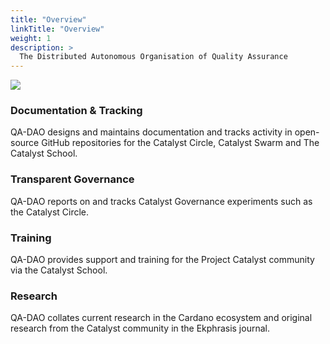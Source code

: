 ```yaml
---
title: "Overview"
linkTitle: "Overview"
weight: 1
description: >
  The Distributed Autonomous Organisation of Quality Assurance
---
```

![](https://avatars.githubusercontent.com/u/81937503?s=200&v=4)
### Documentation & Tracking
QA-DAO designs and maintains documentation and tracks activity in open-source GitHub repositories for the Catalyst Circle, Catalyst Swarm and The Catalyst School.

### Transparent Governance
QA-DAO reports on and tracks Catalyst Governance experiments such as the Catalyst Circle.

### Training
QA-DAO provides support and training for the Project Catalyst community via the Catalyst School.

### Research
QA-DAO collates current research in the Cardano ecosystem and original research from the Catalyst community in the Ekphrasis journal.


